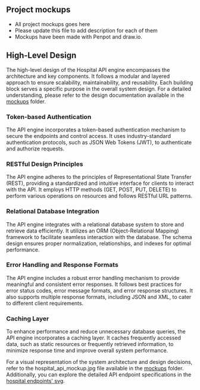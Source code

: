 ## Project mockups
- All project mockups goes here
- Please update this file to add description for each of them
- Mockups have been made with Penpot and draw.io.

## High-Level Design

The high-level design of the Hospital API engine encompasses the architecture and key components. It follows a modular and layered approach to ensure scalability, maintainability, and reusability. Each building block serves a specific purpose in the overall system design. For a detailed understanding, please refer to the design documentation available in the [mockups](/mockups) folder.

### Token-based Authentication

The API engine incorporates a token-based authentication mechanism to secure the endpoints and control access. It uses industry-standard authentication protocols, such as JSON Web Tokens (JWT), to authenticate and authorize requests.

### RESTful Design Principles

The API engine adheres to the principles of Representational State Transfer (REST), providing a standardized and intuitive interface for clients to interact with the API. It employs HTTP methods (GET, POST, PUT, DELETE) to perform various operations on resources and follows RESTful URL patterns.

### Relational Database Integration

The API engine integrates with a relational database system to store and retrieve data efficiently. It utilizes an ORM (Object-Relational Mapping) framework to facilitate seamless interaction with the database. The schema design ensures proper normalization, relationships, and indexes for optimal performance.

### Error Handling and Response Formats

The API engine includes a robust error handling mechanism to provide meaningful and consistent error responses. It follows best practices for error status codes, error message formats, and error response structures. It also supports multiple response formats, including JSON and XML, to cater to different client requirements.

### Caching Layer

To enhance performance and reduce unnecessary database queries, the API engine incorporates a caching layer. It caches frequently accessed data, such as static resources or frequently retrieved information, to minimize response time and improve overall system performance.

For a visual representation of the system architecture and design decisions, refer to the hospital_api_mockup.jpg file available in the [mockups](/mockups) folder. Additionally, you can explore the detailed API endpoint specifications in the [hospital endpoints' svg](/mockups).
